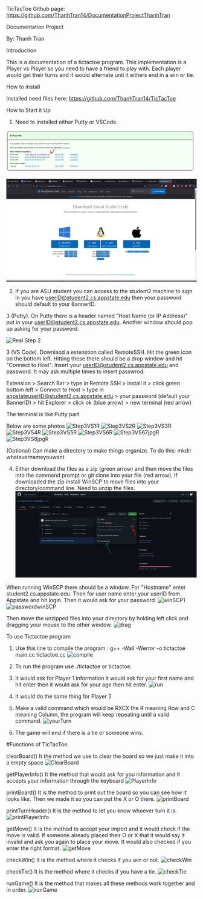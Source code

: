 
TicTacToe   Github page: https://github.com/ThanhTran14/DocumentationProjectThanhTran 

Documentation Project

By: Thanh Tran


Introduction

This is a documentation of a tictactoe program. This implementation is a Player vs Player so you need to have a friend to play with. Each player would get their turns and it would alternate unti it eithers end in a win or tie.


How to install

Installed need files here: https://github.com/ThanhTran14/TicTacToe


How to Start it Up

1. Need to installed either Putty or VSCode.

![Photos for Documentation](./Step1.jpg)

![Photos for Documentation](./Step1pt2.jpg)

2. If you are ASU student you can access to the student2 machine to sign in you have userID@student2.cs.appstate.edu then your password should default to your BannerID. 

3 (Putty). On Putty there is a header named "Host Name (or IP Address)" put in your userID@student2.cs.appstate.edu. Another window should pop up asking for your password. 

![Real Step 2](https://user-images.githubusercontent.com/97632664/165152707-46b8eaad-6c7e-4e9e-847d-f77fc0f747c5.jpg)

3 (VS Code). Downlaod a extenstion called RemoteSSH. Hit the green icon on the bottom left. Hitting these there should be a drop window and hit "Connect to Host". Insert your userID@student2.cs.appstate.edu and password. It may ask multiple times to insert passwrod.


Extension > Search Bar > type in Remote SSH > install it > click green bottom left > Connect to Host > type in appstateuserID@student2.cs.appstate.edu > your password (default your BannerID) > hit Explorer > click ok (blue arrow) > new terminal (red arrow)

The terminal is like Putty part

Below are some photos
![Step3VS1R](https://user-images.githubusercontent.com/97632664/166091385-9ac2a54d-859c-434f-a600-2a0daeaabf5f.jpg)
![Step3VS2R](https://user-images.githubusercontent.com/97632664/166091404-9ab77904-ab1e-4fe5-b598-101df4b128fb.jpg)
![Step3VS3R](https://user-images.githubusercontent.com/97632664/166091418-f04aea12-bae4-4fa1-aed4-60304278899b.jpg)
![Step3VS4R](https://user-images.githubusercontent.com/97632664/166091422-23571abd-4e57-48da-be08-ed03e22eac3c.jpg)
![Step3VS5R](https://user-images.githubusercontent.com/97632664/166091448-79a779ac-beae-47af-a029-bdd61f1fab89.jpg)
![Step3VS6R](https://user-images.githubusercontent.com/97632664/166091467-dc72a197-d573-4b6c-b058-363cac699011.jpg)
![Step3VS67jpgR](https://user-images.githubusercontent.com/97632664/166091490-94cf5cda-3b3b-4cfc-af52-305bb90abb05.jpg)
![Step3VS8jpgR](https://user-images.githubusercontent.com/97632664/166091506-28f5ee47-0555-4cde-aac1-5961ea81854d.jpg)


(Optional) Can make a directory to make things organize. To do this: mkdir whatevernameyouwant

4. Either download the files as a zip (green arrow) and then move the files into the command prompt or git clone into your file (red arrow). If downloaded the zip install WinSCP to move files into your directory/command line. Need to unzip the files.
![](Step2.jpg)

When running WinSCP there should be a window. For "Hostname" enter student2.cs.appstate.edu. Then for user name enter your userID from Appstate and hit login. Then it would ask for your password.
![winSCP1](https://user-images.githubusercontent.com/97632664/166092078-a58bca33-4f9f-4850-a5f0-708da5560af5.jpg)
![passwordwinSCP](https://user-images.githubusercontent.com/97632664/166092096-77f168ba-ffc1-4eec-8a32-4da8f763d0ae.jpg)

Then move the unzipped files into your directory by holding left click and dragging your mouse to the other window.
![drag](https://user-images.githubusercontent.com/97632664/166092202-a30f990d-b771-4a63-81f8-0430cda15240.jpg)


To use Tictactoe program

1. Use this line to compile the program : g++ -Wall -Werror -o tictactoe main.cc tictactoe.cc 
![compile](https://user-images.githubusercontent.com/97632664/166091865-10100696-dec4-4275-b4ab-fb345ade5d2c.jpg)

2. To run the program use ./tictactoe or tictactoe.

3. It would ask for Player 1 information it would ask for your first name and hit enter then it would ask for your age then hit enter.
![run](https://user-images.githubusercontent.com/97632664/166091951-7b580774-53ce-4be4-b383-6aefff93ac13.jpg)

4. It would do the same thing for Player 2

5. Make a valid command which would be RXCX the R meaning Row and C meaning Column, the program will keep repeating until a valid command.
![yourTurn](https://user-images.githubusercontent.com/97632664/166091966-caa61b10-b82c-43c3-bdb2-44639d51ab0a.jpg)

6. The game will end if there is a tie or someone wins.


#Functions of TicTacToe.

clearBoard()
It the method we use to clear the board so we just make it into a empty space
![ClearBoard](https://user-images.githubusercontent.com/97632664/166091788-8a3a9c97-85ee-474a-ae6c-783284a2dc6e.jpg)

getPlayerInfo()
It the method that would ask for you information and it accepts your information through the keyboard
![PlayerInfo](https://user-images.githubusercontent.com/97632664/166091791-65836be6-1c0c-476c-a39b-d3854e480c62.jpg)

printBoard()
It is the method to print out the board so you can see how it looks like. Then we made it so you can put the X or O there.
![printBoard](https://user-images.githubusercontent.com/97632664/166091793-7e20a17e-2d76-4b99-952c-f5a28da3590b.jpg)

printTurnHeader() 
It is the method to let you know whoever turn it is.
![printPlayerInfo](https://user-images.githubusercontent.com/97632664/166091792-627ecdde-1b3d-4bdc-9e80-49b57303d0de.jpg)

getMove()
It is the method to accept your import and it would check if the move is valid. If someone already placed their O or X that it would say it invalid and ask you again to place your move. It would also checked if you enter the right format.
![getMove](https://user-images.githubusercontent.com/97632664/166091796-07c92352-6e44-45c7-a50a-9ab16e5c315e.jpg)

checkWin()
It is the method where it checks if you win or not.
![checkWin](https://user-images.githubusercontent.com/97632664/166091799-97b5a31b-3d84-4dce-8bf5-23d87569757d.jpg)

checkTie()
It is the method where it checks if you have a tie.
![checkTie](https://user-images.githubusercontent.com/97632664/166091801-10858532-d777-489d-b4ab-a3a0c8975a99.jpg)

runGame()
It is the method that makes all these methods work together and in order. 
![runGame](https://user-images.githubusercontent.com/97632664/166091803-7b9cf793-3600-4fb1-b4b0-82eb2cdeceb3.jpg)


